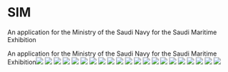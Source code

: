 # SIM
 An application for the Ministry of the Saudi Navy for the Saudi Maritime Exhibition


 An application for the Ministry of the Saudi Navy for the Saudi Maritime Exhibition<img src="https://i.imgur.com/KS7Z7aD.jpg">
	<img src="https://i.imgur.com/pCEjQOl.jpg">
	<img src="https://i.imgur.com/1WYfZ63.jpg">
  <img src="https://i.imgur.com/QfoKppU.jpg">
	<img src="https://i.imgur.com/3Ro0Cuq.jpg">
	<img src="https://i.imgur.com/jinnMnM.jpg">
	<img src="https://i.imgur.com/SqxpbkH.jpg">
  <img src="https://i.imgur.com/5nwrO2s.jpg">
  <img src="https://i.imgur.com/jh18cJx.jpg">
  <img src="https://i.imgur.com/Kg95myy.jpg">
  <img src="https://i.imgur.com/FLP75KL.jpg">
  <img src="https://i.imgur.com/DSQCPav.jpg">
  <img src="https://i.imgur.com/IckHTKb.jpg">
  <img src="https://i.imgur.com/ID24tDw.jpg">
  <img src="https://i.imgur.com/Yfumaw2.jpg">
  <img src="https://i.imgur.com/J0stP7W.jpg">
  <img src="https://i.imgur.com/npK57t7.jpg">
  <img src="https://i.imgur.com/E0P4XrU.jpg">
  <img src="https://i.imgur.com/N09upok.jpg">
  <img src="https://i.imgur.com/Dr0gA7P.jpg">
  <img src="https://i.imgur.com/Dr0gA7P.jpg">
